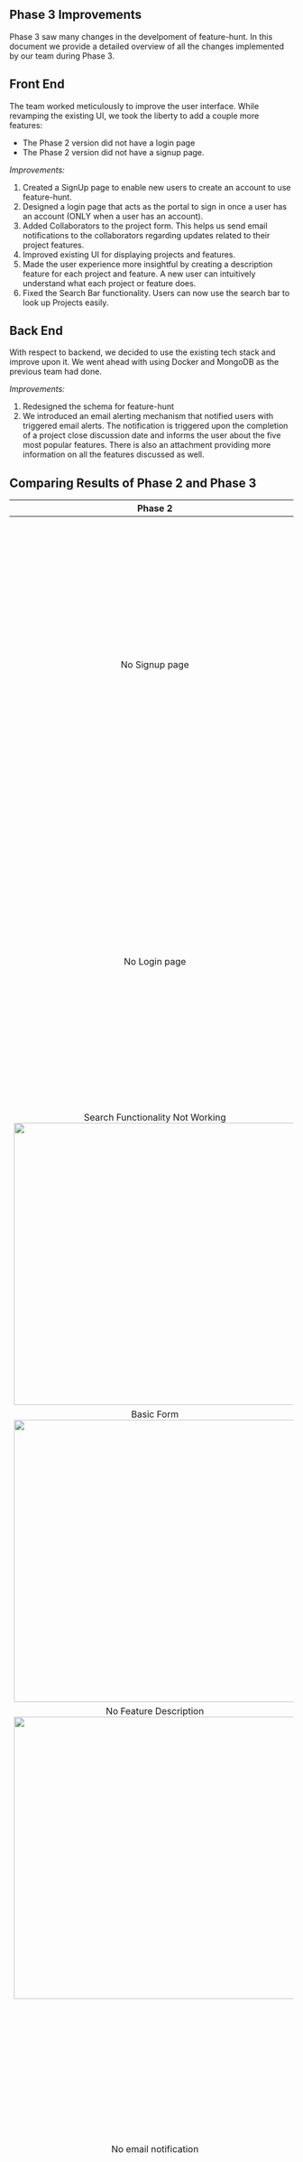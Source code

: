 ## Phase 3 Improvements
Phase 3 saw many changes in the develpoment of feature-hunt. In this document we provide a detailed overview of all the changes implemented by our team during Phase 3.

## Front End
The team worked meticulously to improve the user interface. While revamping the existing UI, we took the liberty to add a couple more features:
- The Phase 2 version did not have a login page
- The Phase 2 version did not have a signup page. 

*Improvements:*
1) Created a SignUp page to enable new users to create an account to use feature-hunt.
2) Designed a login page that acts as the portal to sign in once a user has an account (ONLY when a user has an account).
3) Added Collaborators to the project form. This helps us send email notifications to the collaborators regarding updates related to their project features.
4) Improved existing UI for displaying projects and features. 
5) Made the user experience more insightful by creating a description feature for each project and feature. A new user can intuitively understand what each project or feature does. 
6) Fixed the Search Bar functionality. Users can now use the search bar to look up Projects easily.

## Back End
With respect to backend, we decided to use the existing tech stack and improve upon it. We went ahead with using Docker and MongoDB as the previous team had done.

*Improvements:*
1) Redesigned the schema for feature-hunt
2) We introduced an email alerting mechanism that notified users with triggered email alerts. The notification is triggered upon the completion of a project close discussion date and informs the user about the five most popular features. There is also an attachment providing more information on all the features discussed as well.

## Comparing Results of Phase 2 and Phase 3


Phase 2                    |  Phase 3
:-------------------------:|:-------------------------:
No Signup page             |  New Signup page <br><img src="https://github.com/Ashnayak/feature-hunt/blob/d2e421c58edddf0c3ab9ce9076f8f91f6fb80171/docs/screenshots/WhatsApp%20Image%202021-11-29%20at%2012.12.21%20PM%20(2).jpeg" width="500"/>
No Login page              |  New Login page <br><img src="https://github.com/Ashnayak/feature-hunt/blob/d2e421c58edddf0c3ab9ce9076f8f91f6fb80171/docs/screenshots/WhatsApp%20Image%202021-11-29%20at%2012.12.21%20PM%20(1).jpeg" width="500" />
Search Functionality Not Working <br><img src="https://github.com/Ashnayak/feature-hunt/blob/e2ec4b4162d276409e534c8019bd009aaa0d7c65/docs/Phase3_docs/screenshots/SearchFeatureNotWorking.PNG" width="500" />  |  Implemented Search Functionality <br><img src="https://github.com/Ashnayak/feature-hunt/blob/d2e421c58edddf0c3ab9ce9076f8f91f6fb80171/docs/screenshots/WhatsApp%20Image%202021-11-29%20at%2012.12.20%20PM%20(1).jpeg" width="500" />
Basic Form         <br><img src="https://github.com/Ashnayak/feature-hunt/blob/d94cf776caff28124e64ff2b7dd51a1989a2d6c6/docs/Phase3_docs/screenshots/ProjectFormPhase2.PNG"  width="500" />      |  Improved Form with Tags, Contributors and date<br><img src="https://github.com/Ashnayak/feature-hunt/blob/d9a8306479d0100086e70fc91b8175829230daa1/docs/Phase3_docs/screenshots/WhatsApp%20Image%202021-12-04%20at%2011.11.25%20PM%20(1).jpeg" width="500" />
No Feature Description <br><img src="https://github.com/Ashnayak/feature-hunt/blob/d9a8306479d0100086e70fc91b8175829230daa1/docs/Phase3_docs/screenshots/WhatsApp%20Image%202021-12-04%20at%2011.23.12%20PM.jpeg" width="500" />|  Added Feature Description <br><img src="https://github.com/Ashnayak/feature-hunt/blob/31425bc63c99635a1f84c2910d66c360e68478ab/docs/Phase3_docs/screenshots/WhatsApp%20Image%202021-11-29%20at%209.18.00%20PM.jpeg" width="500" />
No email notification    |  Autogenerated email notifications <br><img src="https://github.com/Ashnayak/feature-hunt/blob/d9a8306479d0100086e70fc91b8175829230daa1/docs/Phase3_docs/screenshots/WhatsApp%20Image%202021-12-04%20at%2011.20.25%20PM.jpeg" width="500" />

## Tools used
The original team used React, JavaScript, Python3, Flask, MongoDB, HTML and CSS. In addition to these, we have used Bootstrap.

## Conclusion of Phase 3
Working on Phase 3 was an eye-opening simulation of how Software Engineering project development occurs in the real world. Countless brainstorming sessions to whip up a myriad of creative ideas which we brought to fruition, in short, the Phase 3 sojourn was a memorable learning experience. We would like to thank Dr. Timothy Menzies for helping us understand the process of building a good Software Engineering project. We would also like to thank the teaching assistants Xiao Ling, Andre Lustosa, Kewen Peng, Weichen Shi for their support throughout the project. We are grateful for the opportunity to work with our friends and colleagues at NCSU - shout out to the developers of Phase 1 and Phase 2 for their contribution to this amazing project!
## Phase 3 Improvements
Phase 3 saw many changes in the develpoment of feature-hunt. In this document we provide a detailed overview of all the changes implemented by our team during Phase 3.

## Front End
The team worked meticulously to improve the user interface. While revamping the existing UI, we took the liberty to add a couple more features:
- The Phase 2 version did not have a login page
- The Phase 2 version did not have a signup page. 

*Improvements:*
1) Created a SignUp page to enable new users to create an account to use feature-hunt.
2) Designed a login page that acts as the portal to sign in once a user has an account (ONLY when a user has an account).
3) Added Collaborators to the project form. This helps us send email notifications to the collaborators regarding updates related to their project features.
4) Improved existing UI for displaying projects and features. 
5) Made the user experience more insightful by creating a description feature for each project and feature. A new user can intuitively understand what each project or feature does. 
6) Fixed the Search Bar functionality. Users can now use the search bar to look up Projects easily.

## Back End
With respect to backend, we decided to use the existing tech stack and improve upon it. We went ahead with using Docker and MongoDB as the previous team had done.

*Improvements:*
1) Redesigned the schema for feature-hunt
2) We introduced an email alerting mechanism that notified users with triggered email alerts. The notification is triggered upon the completion of a project close discussion date and informs the user about the five most popular features. There is also an attachment providing more information on all the features discussed as well.

## Comparing Results of Phase 2 and Phase 3


Phase 2                    |  Phase 3
:-------------------------:|:-------------------------:
No Signup page             |  New Signup page <br><img src="https://github.com/Ashnayak/feature-hunt/blob/d2e421c58edddf0c3ab9ce9076f8f91f6fb80171/docs/screenshots/WhatsApp%20Image%202021-11-29%20at%2012.12.21%20PM%20(2).jpeg" width="500"/>
No Login page              |  New Login page <br><img src="https://github.com/Ashnayak/feature-hunt/blob/d2e421c58edddf0c3ab9ce9076f8f91f6fb80171/docs/screenshots/WhatsApp%20Image%202021-11-29%20at%2012.12.21%20PM%20(1).jpeg" width="500" />
Search Functionality Not Working <br><img src="https://github.com/Ashnayak/feature-hunt/blob/e2ec4b4162d276409e534c8019bd009aaa0d7c65/docs/Phase3_docs/screenshots/SearchFeatureNotWorking.PNG" width="500" />  |  Implemented Search Functionality <br><img src="https://github.com/Ashnayak/feature-hunt/blob/d2e421c58edddf0c3ab9ce9076f8f91f6fb80171/docs/screenshots/WhatsApp%20Image%202021-11-29%20at%2012.12.20%20PM%20(1).jpeg" width="500" />
Basic Form         <br><img src="https://github.com/Ashnayak/feature-hunt/blob/d94cf776caff28124e64ff2b7dd51a1989a2d6c6/docs/Phase3_docs/screenshots/ProjectFormPhase2.PNG"  width="500" />      |  Improved Form with Tags, Contributors and date<br><img src="https://github.com/Ashnayak/feature-hunt/blob/d9a8306479d0100086e70fc91b8175829230daa1/docs/Phase3_docs/screenshots/WhatsApp%20Image%202021-12-04%20at%2011.11.25%20PM%20(1).jpeg" width="500" />
No Feature Description <br><img src="https://github.com/Ashnayak/feature-hunt/blob/d9a8306479d0100086e70fc91b8175829230daa1/docs/Phase3_docs/screenshots/WhatsApp%20Image%202021-12-04%20at%2011.23.12%20PM.jpeg" width="500" />|  Added Feature Description <br><img src="https://github.com/Ashnayak/feature-hunt/blob/31425bc63c99635a1f84c2910d66c360e68478ab/docs/Phase3_docs/screenshots/WhatsApp%20Image%202021-11-29%20at%209.18.00%20PM.jpeg" width="500" />
No email notification    |  Autogenerated email notifications <br><img src="https://github.com/Ashnayak/feature-hunt/blob/d9a8306479d0100086e70fc91b8175829230daa1/docs/Phase3_docs/screenshots/WhatsApp%20Image%202021-12-04%20at%2011.20.25%20PM.jpeg" width="500" />

## Tools used
The original team used React, JavaScript, Python3, Flask, MongoDB, HTML and CSS. In addition to these, we have used Bootstrap.

## Conclusion of Phase 3
Working on Phase 3 was an eye-opening simulation of how Software Engineering project development occurs in the real world. Countless brainstorming sessions to whip up a myriad of creative ideas which we brought to fruition, in short, the Phase 3 sojourn was a memorable learning experience. We would like to thank Dr. Timothy Menzies for helping us understand the process of building a good Software Engineering project. We would also like to thank the teaching assistants Xiao Ling, Andre Lustosa, Kewen Peng, Weichen Shi for their support throughout the project. We are grateful for the opportunity to work with our friends and colleagues at NCSU - shout out to the developers of Phase 1 and Phase 2 for their contribution to this amazing project!
